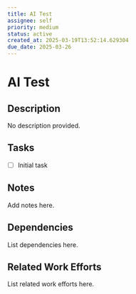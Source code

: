 ```yaml
---
title: AI Test
assignee: self
priority: medium
status: active
created_at: 2025-03-19T13:52:14.629304
due_date: 2025-03-26
---
```


# AI Test

## Description
No description provided.

## Tasks
- [ ] Initial task

## Notes
Add notes here.

## Dependencies
List dependencies here.

## Related Work Efforts
List related work efforts here.